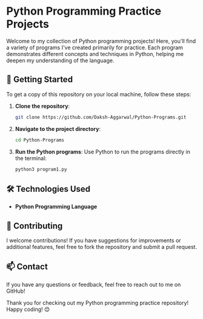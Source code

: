 # Python Programming Practice Projects

Welcome to my collection of Python programming projects! Here, you'll find a variety of programs I've created primarily for practice. Each program demonstrates different concepts and techniques in Python, helping me deepen my understanding of the language.

## 🚀 Getting Started

To get a copy of this repository on your local machine, follow these steps:

1. **Clone the repository**:
   ```bash
   git clone https://github.com/Daksh-Aggarwal/Python-Programs.git
   ```

2. **Navigate to the project directory**:
   ```bash
   cd Python-Programs
   ```

3. **Run the Python programs**:
   Use Python to run the programs directly in the terminal:
   ```bash
   python3 program1.py
   ```

## 🛠️ Technologies Used

- **Python Programming Language**

## 🤝 Contributing

I welcome contributions! If you have suggestions for improvements or additional features, feel free to fork the repository and submit a pull request.

## 📫 Contact

If you have any questions or feedback, feel free to reach out to me on GitHub!

Thank you for checking out my Python programming practice repository! Happy coding! 😊